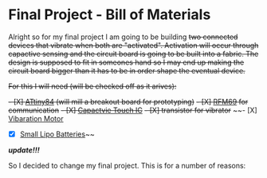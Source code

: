 # Final Project - Bill of Materials


Alright so for my final project I am going to be building ~~two connected devices that vibrate when both are "activated". Activation will occur through capactive sensing and the circuit board is going to be built into a fabric. The design is supposed to fit in someones hand so I may end up making the circuit board bigger than it has to be in order shape the eventual device.~~

~~For this I will need (will be checked off as it arives):~~

~~- [X] [ATtiny84](https://www.digikey.com/product-detail/en/microchip-technology/ATTINY84A-SSUR/ATTINY84A-SSURCT-ND/2774136) (will mill a breakout board for prototyping)~~
~~- [X] [RFM69](https://www.digikey.com/product-detail/en/sparkfun-electronics/COM-13909/1568-1394-ND/6023504) for communication~~
~~- [X] [Capactvie Touch IC](https://www.digikey.com/product-detail/en/microchip-technology/AT42QT1010-TSHR/AT42QT1010-TSHRCT-ND/2268871)~~
~~- [X] transistor for vibrator~~
~~- [X] [Vibaration Motor](https://www.digikey.com/product-detail/en/adafruit-industries-llc/1201/1528-1177-ND/5353637)
- [X] [Small Lipo Batteries](https://www.adafruit.com/product/2750)~~


***update!!!***

So I decided to change my final project. 
This is for a number of reasons:
